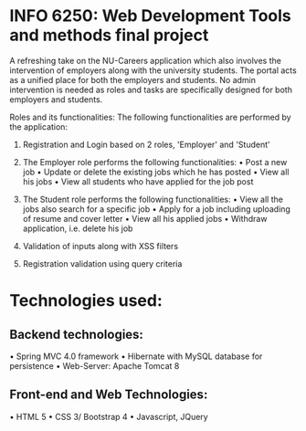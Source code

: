 # INFO 6250: Web Development Tools and methods final project

A refreshing take on the NU-Careers application which also involves the intervention of employers along with the university students. The portal acts as a unified place for both the employers and students. No admin intervention is needed as roles and tasks are specifically designed for both employers and students.

Roles and its functionalities:
The following functionalities are performed by the application:

1. Registration and Login based on 2 roles, 'Employer' and 'Student'

2. The Employer role performs the following functionalities:
•  Post a new job
•  Update or delete the existing jobs which he has posted
•  View all his jobs
•  View all students who have applied for the job post

3.  The Student role performs the following functionalities:
• View all the jobs also search for a specific job
• Apply for a job including uploading of resume and cover letter
• View all his applied jobs
• Withdraw application, i.e. delete his job

4. Validation of inputs along with XSS filters

5. Registration validation using query criteria

# Technologies used:
## Backend technologies: 
• Spring MVC 4.0 framework
• Hibernate with MySQL database for persistence
• Web-Server: Apache Tomcat 8

## Front-end and Web Technologies:
• HTML 5
• CSS 3/ Bootstrap 4 
• Javascript, JQuery
